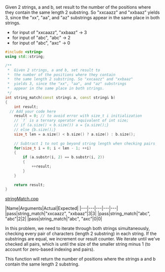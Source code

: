 Given 2 strings, a and b, set result to the number of the positions where they contain the same length 2 substring. So "xxcaazz" and "xxbaaz" yields 3, since the "xx", "aa", and "az" substrings appear in the same place in both strings.

* for input of "xxcaazz", "xxbaaz" → 3
* for input of "abc", "abc" → 2
* for input of "abc", "axc" → 0

```cpp
#include <string>
using std::string;

/**
 *  Given 2 strings, a and b, set result to 
 *  the number of the positions where they contain 
 *  the same length 2 substring. So "xxcaazz" and "xxbaaz" 
 *  yields 3, since the "xx", "aa", and "az" substrings 
 *  appear in the same place in both strings.
 */
int string_match(const string& a, const string& b)
{
    int result;
  // Add your code here
	result = 0; // to avoid error with size_t i initialization
	// `?` is a ternary operator equivalent of int size;
	// if (a.size() < b.size()) a = {a.size();}
	// else {b.size();}
    size_t len = a.size() < b.size() ? a.size() : b.size();
    
    // Subtract 1 to not go beyond string length when checking pairs
    for(size_t i = 0; i < len - 1; ++i)
    {
        if (a.substr(i, 2) == b.substr(i, 2))
        {
            ++result;
        }
    }
   
    return result;
}
```

[stringMatch.cpp](https://codecheck.io/files/2302092352b1ousn9ux6rhe1bqf4d1o4xk4)

|Name|Arguments|Actual|Expected|
|---|---|---|---|---|
|pass|string_match|"xxcaazz", "xxbaaz"|3|3|
|pass|string_match|"abc", "abc"|2|2|
|pass|string_match|"abc", "axc"|0|0|

In this problem, we need to iterate through both strings simultaneously, checking every pair of characters (length 2 substring) in each string. If the substrings are equal, we increment our result counter. We iterate until we've checked all pairs, which is until the size of the smaller string minus 1 (to account for zero-based indexing and pairs).

This function will return the number of positions where the strings a and b contain the same length 2 substring.